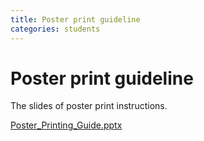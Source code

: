 ```yaml
---
title: Poster print guideline
categories: students
---
```



# Poster print guideline

The slides of poster print instructions.




[Poster_Printing_Guide.pptx](https://github.com/lemaslab/lemaslab.github.io/files/8674872/Poster_Printing_Guide.pptx)

